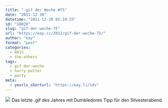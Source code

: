 ```yaml
---
title: ".gif der Woche #75"
date: "2011-12-30"
datetime: "2011-12-30 01:19:25"
id: "18020"
slug: "gif-der-woche-75"
url: "https://eay.cc/2011/gif-der-woche-75/"
author: "eay"
format: "post"
categories:
  - 0815
  - the-others
tags:
  - gif-der-woche
  - harry-potter
  - party
meta:
  - yourls_shorturl: "https://eay.li/1dv"
---
```


![](https://eay.cc/uploads/2011/partyhard.gif) Das letzte .gif des Jahres mit Dumbledores Tipp für den Silvesterabend.
